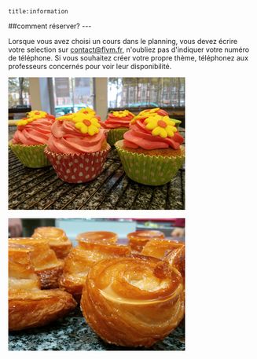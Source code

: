    title:information 
##comment réserver?
    ---
    
Lorsque vous avez choisi un cours dans le planning, vous devez écrire votre selection sur contact@flvm.fr, n'oubliez pas d'indiquer votre numéro de téléphone.
Si vous souhaitez créer votre propre thème, téléphonez aux professeurs concernés pour voir leur disponibilité.

![cupcakes](../planning/image/cupcakes.jpg)

![kouig-aman](../planning/image/kouig-amann.jpg)
